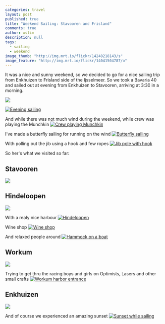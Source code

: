 ```yaml
---
categories: travel
layout: post
published: true
title: "Weekend Sailing: Stavooren and Frisland"
comments: true
author: xslim
description: null
tags: 
  - sailing
  - weekend
image_thumb: "http://img.mrt.io/flickr/14248218143/s"
image_feature: "http://img.mrt.io/flickr/14041504787/o"
---
```


It was a nice and sunny weekend, so we decided to go for a nice sailing trip from Enkhuizen to Frisland side of the Ijsselmeer. So we took a Bavaria 40 and sailed out at evening from Enkhuizen to Stavooren, arriving at 3:30 in a morning.

![](http://img.mrt.io/map/52.7059761,5.495894,9)

[![Evening sailing](http://img.mrt.io/flickr/14041506617/m)](http://img.mrt.io/flickr/14041506617/b)

And while there was not much wind during the weekend, while crew was playing the Munchkin
[![Crew playing Munchkin](http://img.mrt.io/flickr/14204944986/z)](http://img.mrt.io/flickr/14204944986/b)

I've made a butterfly sailing for running on the wind
[![Butterfly sailing](http://img.mrt.io/flickr/14041424419/z)](http://img.mrt.io/flickr/14041424419/b)

With polling out the jib using a hook and few ropes
[![Jib pole with hook](http://img.mrt.io/flickr/14227858304/z)](http://img.mrt.io/flickr/14227858304/b)

So her's what we visited so far:

## Stavooren
![](http://img.mrt.io/map/52.8844497,5.3688486,12)

## Hindeloopen
![](http://img.mrt.io/map/52.9438423,5.4001649,14)

With a realy nice harbour
[![Hindeloopen](http://img.mrt.io/flickr/14225753692/z)](http://img.mrt.io/flickr/14225753692/b)

Wine shop
[![Wine shop](http://img.mrt.io/flickr/14041463770/z)](http://img.mrt.io/flickr/14041463770/b)

And relaxed people around
[![Hammock on a boat](http://img.mrt.io/flickr/14041430328/z)](http://img.mrt.io/flickr/14041430328/b)

## Workum
![](http://img.mrt.io/map/52.9660957,5.4191454,12)

Trying to get thru the racing boys and girls on Optimists, Lasers and other small crafts
[![Workum harbor entrance](http://img.mrt.io/flickr/14041505627/z)](http://img.mrt.io/flickr/14041505627/b)

## Enkhuizen
![](http://img.mrt.io/map/52.7001511,5.2974541,12)

And of course we experienced an amazing sunset
[![Sunset while sailing](http://img.mrt.io/flickr/14224784041/z)](http://img.mrt.io/flickr/14224784041/b)


